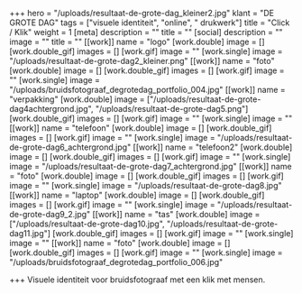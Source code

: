 +++
hero = "/uploads/resultaat-de-grote-dag_kleiner2.jpg"
klant = "DE GROTE DAG"
tags = ["visuele identiteit", "online", " drukwerk"]
title = "Click / Klik"
weight = 1
[meta]
description = ""
title = ""
[social]
description = ""
image = ""
title = ""
[[work]]
name = "logo"
[work.double]
image = []
[work.double_gif]
images = []
[work.gif]
image = ""
[work.single]
image = "/uploads/resultaat-de-grote-dag2_kleiner.png"
[[work]]
name = "foto"
[work.double]
image = []
[work.double_gif]
images = []
[work.gif]
image = ""
[work.single]
image = "/uploads/bruidsfotograaf_degrotedag_portfolio_004.jpg"
[[work]]
name = "verpakking"
[work.double]
image = ["/uploads/resultaat-de-grote-dag4achtergrond.jpg", "/uploads/resultaat-de-grote-dag5.png"]
[work.double_gif]
images = []
[work.gif]
image = ""
[work.single]
image = ""
[[work]]
name = "telefoon"
[work.double]
image = []
[work.double_gif]
images = []
[work.gif]
image = ""
[work.single]
image = "/uploads/resultaat-de-grote-dag6_achtergrond.jpg"
[[work]]
name = "telefoon2"
[work.double]
image = []
[work.double_gif]
images = []
[work.gif]
image = ""
[work.single]
image = "/uploads/resultaat-de-grote-dag7_achtergrond.jpg"
[[work]]
name = "foto"
[work.double]
image = []
[work.double_gif]
images = []
[work.gif]
image = ""
[work.single]
image = "/uploads/resultaat-de-grote-dag8.jpg"
[[work]]
name = "laptop"
[work.double]
image = []
[work.double_gif]
images = []
[work.gif]
image = ""
[work.single]
image = "/uploads/resultaat-de-grote-dag9_2.jpg"
[[work]]
name = "tas"
[work.double]
image = ["/uploads/resultaat-de-grote-dag10.jpg", "/uploads/resultaat-de-grote-dag11.jpg"]
[work.double_gif]
images = []
[work.gif]
image = ""
[work.single]
image = ""
[[work]]
name = "foto"
[work.double]
image = []
[work.double_gif]
images = []
[work.gif]
image = ""
[work.single]
image = "/uploads/bruidsfotograaf_degrotedag_portfolio_006.jpg"

+++
Visuele identiteit voor bruidsfotograaf met een klik met mensen.